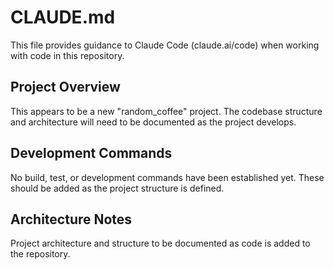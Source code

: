 # CLAUDE.md

This file provides guidance to Claude Code (claude.ai/code) when working with code in this repository.

## Project Overview

This appears to be a new "random_coffee" project. The codebase structure and architecture will need to be documented as the project develops.

## Development Commands

No build, test, or development commands have been established yet. These should be added as the project structure is defined.

## Architecture Notes

Project architecture and structure to be documented as code is added to the repository.